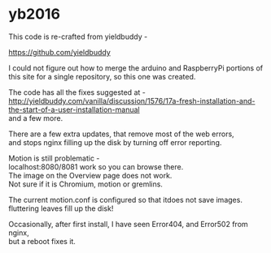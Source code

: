 # yb2016

This code is re-crafted from yieldbuddy -    

https://github.com/yieldbuddy

I could not figure out how to merge the arduino and RaspberryPi portions of this site for a single repository, so this one was created.

The code has all the fixes suggested at -  
http://yieldbuddy.com/vanilla/discussion/1576/17a-fresh-installation-and-the-start-of-a-user-installation-manual  
  and a few more.

There are a few extra updates, that remove most of the web errors,  
 and stops nginx filling up the disk by turning off error reporting.


Motion is still problematic -  
localhost:8080/8081 work so you can browse there.  
The image on the Overview page does not work.   
Not sure if it is Chromium, motion or gremlins.  
 
The current motion.conf is configured so that itdoes not save images.  
 fluttering leaves fill up the disk!  

Occasionally, after first install, I have seen Error404, and Error502 from nginx,  
  but a reboot fixes it.



